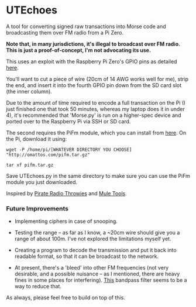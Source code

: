 # UTEchoes
A tool for converting signed raw transactions into Morse code and broadcasting them over FM radio from a Pi Zero.

**Note that, in many jurisdictions, it's illegal to broadcast over FM radio. This is just a proof-of-concept, I'm not advocating its use.**

This uses an exploit with the Raspberry Pi Zero's GPIO pins as detailed [here](http://www.icrobotics.co.uk/wiki/index.php/Turning_the_Raspberry_Pi_Into_an_FM_Transmitter).

You'll want to cut a piece of wire (20cm of 14 AWG works well for me), strip the end, and insert it into the fourth GPIO pin down from the SD card slot (the inner column).

Due to the amount of time required to encode a full transaction on the Pi (I just finished one that took 50 minutes, whereas my laptop does it in under 4), it's recommended that 'Morse.py' is run on a higher-spec device and ported over to the Raspberry Pi via SSH or SD card.

The second requires the PiFm module, which you can install from [here](http://omattos.com/pifm.tar.gz). On the Pi, download it using:

`wget -P /home/pi/[WHATEVER DIRECTORY YOU CHOOSE] "http://omattos.com/pifm.tar.gz"`

`tar xf pifm.tar.gz`

Save UTEchoes.py in the same directory to make sure you can use the PiFm module you just downloaded.

Inspired by [Pirate Radio Throwies](https://makezine.com/projects/pirate-radio-throwies/) and [Mule Tools](mule.tools).


### Future Improvements

- Implementing ciphers in case of snooping.

- Testing the range – as far as I know, a ~20cm wire should give you a range of about 100m. I've not explored the limitations myself yet.

- Creating a program to decode the transmission and put it back into readable format, so that it can be broadcast to the network.

- At present, there's a 'bleed' into other FM frequencies (not very desirable, and a possible nuisance – as I mentioned, there are heavy fines in some places for interfering). [This](https://www.youtube.com/watch?v=CuxNGWcftc8&feature=youtu.be) bandpass filter seems to be a way to reduce that.

As always, please feel free to build on top of this. 
